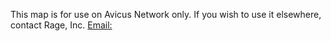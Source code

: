 This map is for use on Avicus Network only. If you wish to use it elsewhere, contact Rage, Inc. [Email:](mail.raging.build.inc@gmail.com)
